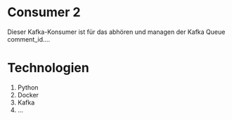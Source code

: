 # Consumer 2
Dieser Kafka-Konsumer ist für das abhören und managen der Kafka Queue comment_id....

# Technologien
1. Python
2. Docker
3. Kafka
4. ...